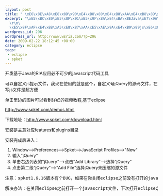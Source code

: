 ```yaml
--- 
layout: post
title: " \xE6\x8E\xA8\xE8\x8D\x90\xE4\xB8\x80\xE4\xB8\xAA\xE4\xB8\x8D\xE9\x94\x99\xE7\x9A\x84js\xE7\xBC\x96\xE8\xBE\x91\xE5\xB7\xA5\xE5\x85\xB7Spket IDE for eclipse"
excerpt: "\xE5\xBC\x80\xE5\x8F\x91\xE5\x9F\xBA\xE4\xBA\x8EJava\xE7\x9A\x84RIA\xE5\xBA\x94\xE7\x94\xA8\xE5\xBF\x85\xE4\xB8\x8D\xE5\x8F\xAF\xE5\xB0\x91\xE7\x9A\x84javascript\xE4\xBB\xA3\xE7\xA0\x81\xE5\xB7\xA5\xE5\x85\xB7\r\n\
  \r\n\
  \xE5\x8F\xAF\xE4\xBB\xA5\xE8\x87\xAA\xE5\xAE\x9A\xE4\xB9\x89js\xE6\x8F\x90\xE7\xA4\xBA\xE6\x96\x87\xE4\xBB\xB6\xEF\xBC\x8C\xE6\x88\x91\xE7\x8E\xB0\xE5\x9C\xA8\xE4\xBD\xBF\xE7\x94\xA8\xE7\x9A\x84\xE5\xB0\xB1\xE6\x98\xAF\xE8\xBF\x99\xE4\xB8\xAA\xEF\xBC\x8C\xE8\x87\xAA\xE5\xAE\x9A\xE4\xB9\x89\xE5\x8F\xB7jQuery\xE7\x9A\x84\xE6\xBA\x90\xE7\xA0\x81\xE6\x96\x87\xE4\xBB\xB6\xEF\xBC\x8C\xE5\x9C\xA8\xE5\x86\x99js\xE6\x96\x87\xE4\xBB\xB6\xE6\x98\xAF\xE8\xB6\x85\xE6\x96\xB9\xE4\xBE\xBF"
wordpress_id: 296
wordpress_url: http://www.wsria.com/?p=296
date: 2009-02-22 18:12:45 +08:00
category: eclipse
tags: 
 - eclipse
 - spket
---
```

开发基于Java的RIA应用必不可少的javascript代码工具

可以自定义js提示文件，我现在使用的就是这个，自定义号jQuery的源码文件，在写js文件是超方便

单击里边的图片可以看到详细的视频教程,基于eclipse

<a id="url_1" href="http://www.spket.com/demos.html" target="_blank">http://www.spket.com/demos.html</a>

下载地址：<a href="http://www.spket.com/download.html" target="_blank">http://www.spket.com/download.html</a>

安装是主意对应features和plugins目录

安装完成后进入：

<!--more-->
<ol>
	<li>Window——&gt;Preferences——&gt;Spket——&gt;JavaScript Profiles——&gt;"New"</li>
	<li>输入”jQuery“</li>
	<li>单击右边列表的”jQuery“——&gt;点击”Add Library“——&gt;选择”jQuery“</li>
	<li>点击第二级”jQuery“——&gt;"Add File"选择jQuery未压缩的源文件</li>
</ol>
<pre>注意：spket1.6.16版本有个BUG，如果在你关闭eclipse之前没有打开的javascript文件则在下次打开的时候显示的字体会很小，</pre>
<pre>解决办法：在关闭eclipse之前打开一个javascript文件，下次打开eclipse之后显示的字体就可java文件一样大小了</pre>
